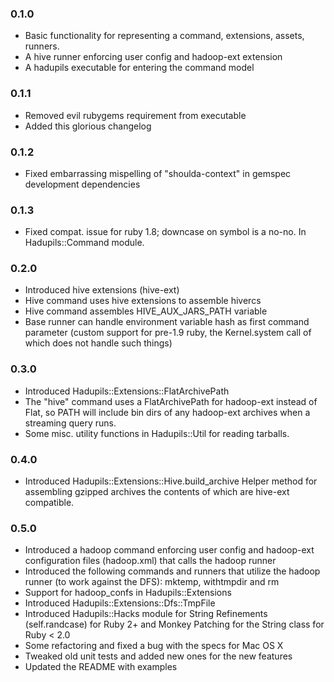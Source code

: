 
### 0.1.0

* Basic functionality for representing a command, extensions,
  assets, runners.
* A hive runner enforcing user config and hadoop-ext extension
* A hadupils executable for entering the command model

### 0.1.1

* Removed evil rubygems requirement from executable
* Added this glorious changelog

### 0.1.2

* Fixed embarrassing mispelling of "shoulda-context" in gemspec
  development dependencies

### 0.1.3

* Fixed compat. issue for ruby 1.8; downcase on symbol is a no-no.
  In Hadupils::Command module.

### 0.2.0

* Introduced hive extensions (hive-ext)
* Hive command uses hive extensions to assemble hivercs
* Hive command assembles HIVE_AUX_JARS_PATH variable
* Base runner can handle environment variable hash as first command
  parameter (custom support for pre-1.9 ruby, the Kernel.system call
  of which does not handle such things)

### 0.3.0

* Introduced Hadupils::Extensions::FlatArchivePath
* The "hive" command uses a FlatArchivePath for hadoop-ext instead
  of Flat, so PATH will include bin dirs of any hadoop-ext archives
  when a streaming query runs.
* Some misc. utility functions in Hadupils::Util for reading tarballs.

### 0.4.0

* Introduced Hadupils::Extensions::Hive.build_archive
  Helper method for assembling gzipped archives the contents of which
  are hive-ext compatible.

### 0.5.0
* Introduced a hadoop command enforcing user config and hadoop-ext
  configuration files (hadoop.xml) that calls the hadoop runner
* Introduced the following commands and runners that utilize the hadoop
  runner (to work against the DFS): mktemp, withtmpdir and rm
* Support for hadoop_confs in Hadupils::Extensions
* Introduced Hadupils::Extensions::Dfs::TmpFile
* Introduced Hadupils::Hacks module for String Refinements (self.randcase)
  for Ruby 2+ and Monkey Patching for the String class for Ruby < 2.0
* Some refactoring and fixed a bug with the specs for Mac OS X
* Tweaked old unit tests and added new ones for the new features
* Updated the README with examples
